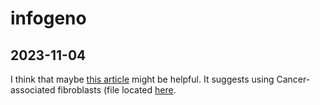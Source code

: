 # infogeno

## 2023-11-04
I think that maybe [this article](
https://towardsdatascience.com/how-to-program-umap-from-scratch-e6eff67f55fe#:~:text=As%20a%20test%20data%20set%2C,dimensions%20of%20the%20data%20set
) might be helpful. It suggests using Cancer-associated fibroblasts
(file located [here](
https://www.nature.com/articles/s41467-018-07582-3 ).
